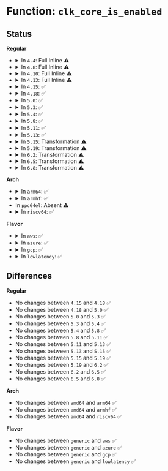 # Function: <code>clk_core_is_enabled</code>

## Status
<b>Regular</b>
<ul>
<li>
<details>
<summary>In <code>4.4</code>: Full Inline ⚠️</summary>

**Collision:** Unique Static

**Inline:** Full

**Transformation:** False

**Instances:**

```
In drivers/clk/clk.c (ffffffff816e42dd)
Location: drivers/clk/clk.c:163
Inline: True
Inline callers:
  - drivers/clk/clk.c:__clk_is_enabled
  - drivers/clk/clk.c:clk_disable_unused_subtree
  - drivers/clk/clk.c:clk_hw_is_enabled
```
</details>
</li>
<li>
<details>
<summary>In <code>4.8</code>: Full Inline ⚠️</summary>

**Collision:** Unique Static

**Inline:** Full

**Transformation:** False

**Instances:**

```
In drivers/clk/clk.c (ffffffff8174b14b)
Location: drivers/clk/clk.c:163
Inline: True
Inline callers:
  - drivers/clk/clk.c:clk_disable_unused_subtree
  - drivers/clk/clk.c:__clk_is_enabled
  - drivers/clk/clk.c:clk_hw_is_enabled
```
</details>
</li>
<li>
<details>
<summary>In <code>4.10</code>: Full Inline ⚠️</summary>

**Collision:** Unique Static

**Inline:** Full

**Transformation:** False

**Instances:**

```
In drivers/clk/clk.c (ffffffff815339cb)
Location: drivers/clk/clk.c:163
Inline: True
Inline callers:
  - drivers/clk/clk.c:clk_disable_unused_subtree
  - drivers/clk/clk.c:__clk_is_enabled
  - drivers/clk/clk.c:clk_hw_is_enabled
```
</details>
</li>
<li>
<details>
<summary>In <code>4.13</code>: Full Inline ⚠️</summary>

**Collision:** Unique Static

**Inline:** Full

**Transformation:** False

**Instances:**

```
In drivers/clk/clk.c (ffffffff815466ff)
Location: drivers/clk/clk.c:163
Inline: True
Inline callers:
  - drivers/clk/clk.c:clk_disable_unused_subtree
  - drivers/clk/clk.c:__clk_is_enabled
  - drivers/clk/clk.c:clk_hw_is_enabled
```
</details>
</li>
<li>
<details>
<summary>In <code>4.15</code>: ✅</summary>

```c
bool clk_core_is_enabled(struct clk_core *core);
```

**Collision:** Unique Static

**Inline:** No

**Transformation:** False

**Instances:**

```
In drivers/clk/clk.c (ffffffff815a7aa0)
Location: drivers/clk/clk.c:192
Inline: False
Direct callers:
  - drivers/clk/clk.c:clk_disable_unused_subtree
  - drivers/clk/clk.c:clk_hw_is_enabled
```
**Symbols:**

```
ffffffff815a7aa0-ffffffff815a7b2d: clk_core_is_enabled (STB_LOCAL)
```
</details>
</li>
<li>
<details>
<summary>In <code>4.18</code>: ✅</summary>

```c
bool clk_core_is_enabled(struct clk_core *core);
```

**Collision:** Unique Static

**Inline:** No

**Transformation:** False

**Instances:**

```
In drivers/clk/clk.c (ffffffff815df720)
Location: drivers/clk/clk.c:207
Inline: False
Direct callers:
  - drivers/clk/clk.c:clk_disable_unused_subtree
  - drivers/clk/clk.c:clk_hw_is_enabled
```
**Symbols:**

```
ffffffff815df720-ffffffff815df7b3: clk_core_is_enabled (STB_LOCAL)
```
</details>
</li>
<li>
<details>
<summary>In <code>5.0</code>: ✅</summary>

```c
bool clk_core_is_enabled(struct clk_core *core);
```

**Collision:** Unique Static

**Inline:** No

**Transformation:** False

**Instances:**

```
In drivers/clk/clk.c (ffffffff815f9440)
Location: drivers/clk/clk.c:205
Inline: False
Direct callers:
  - drivers/clk/clk.c:clk_disable_unused_subtree
  - drivers/clk/clk.c:clk_hw_is_enabled
```
**Symbols:**

```
ffffffff815f9440-ffffffff815f94d3: clk_core_is_enabled (STB_LOCAL)
```
</details>
</li>
<li>
<details>
<summary>In <code>5.3</code>: ✅</summary>

```c
bool clk_core_is_enabled(struct clk_core *core);
```

**Collision:** Unique Static

**Inline:** No

**Transformation:** False

**Instances:**

```
In drivers/clk/clk.c (ffffffff8162b730)
Location: drivers/clk/clk.c:215
Inline: False
Direct callers:
  - drivers/clk/clk.c:clk_disable_unused_subtree
  - drivers/clk/clk.c:clk_hw_is_enabled
```
**Symbols:**

```
ffffffff8162b730-ffffffff8162b7c5: clk_core_is_enabled (STB_LOCAL)
```
</details>
</li>
<li>
<details>
<summary>In <code>5.4</code>: ✅</summary>

```c
bool clk_core_is_enabled(struct clk_core *core);
```

**Collision:** Unique Static

**Inline:** No

**Transformation:** False

**Instances:**

```
In drivers/clk/clk.c (ffffffff8164d2a0)
Location: drivers/clk/clk.c:221
Inline: False
Direct callers:
  - drivers/clk/clk.c:clk_disable_unused_subtree
  - drivers/clk/clk.c:clk_hw_is_enabled
```
**Symbols:**

```
ffffffff8164d2a0-ffffffff8164d335: clk_core_is_enabled (STB_LOCAL)
```
</details>
</li>
<li>
<details>
<summary>In <code>5.8</code>: ✅</summary>

```c
bool clk_core_is_enabled(struct clk_core *core);
```

**Collision:** Unique Static

**Inline:** No

**Transformation:** False

**Instances:**

```
In drivers/clk/clk.c (ffffffff816fc0b0)
Location: drivers/clk/clk.c:225
Inline: False
Direct callers:
  - drivers/clk/clk.c:clk_disable_unused_subtree
  - drivers/clk/clk.c:clk_hw_is_enabled
```
**Symbols:**

```
ffffffff816fc0b0-ffffffff816fc145: clk_core_is_enabled (STB_LOCAL)
```
</details>
</li>
<li>
<details>
<summary>In <code>5.11</code>: ✅</summary>

```c
bool clk_core_is_enabled(struct clk_core *core);
```

**Collision:** Unique Static

**Inline:** No

**Transformation:** False

**Instances:**

```
In drivers/clk/clk.c (ffffffff81718fb0)
Location: drivers/clk/clk.c:225
Inline: False
Direct callers:
  - drivers/clk/clk.c:clk_summary_show_one
  - drivers/clk/clk.c:clk_disable_unused_subtree
  - drivers/clk/clk.c:clk_hw_is_enabled
```
**Symbols:**

```
ffffffff81718fb0-ffffffff81719045: clk_core_is_enabled (STB_LOCAL)
```
</details>
</li>
<li>
<details>
<summary>In <code>5.13</code>: ✅</summary>

```c
bool clk_core_is_enabled(struct clk_core *core);
```

**Collision:** Unique Static

**Inline:** No

**Transformation:** False

**Instances:**

```
In drivers/clk/clk.c (ffffffff816fa2b0)
Location: drivers/clk/clk.c:225
Inline: False
Direct callers:
  - drivers/clk/clk.c:clk_summary_show_subtree
  - drivers/clk/clk.c:clk_disable_unused_subtree
  - drivers/clk/clk.c:clk_hw_is_enabled
```
**Symbols:**

```
ffffffff816fa2b0-ffffffff816fa345: clk_core_is_enabled (STB_LOCAL)
```
</details>
</li>
<li>
<details>
<summary>In <code>5.15</code>: Transformation ⚠️</summary>

```c
bool clk_core_is_enabled(struct clk_core *core);
```

**Collision:** Unique Static

**Inline:** No

**Transformation:** True

**Instances:**

```
In drivers/clk/clk.c (0)
Location: drivers/clk/clk.c:225
Inline: False
Direct callers:
  - drivers/clk/clk.c:clk_summary_show_subtree
  - drivers/clk/clk.c:clk_disable_unused_subtree
  - drivers/clk/clk.c:clk_hw_is_enabled
```
**Symbols:**

```
ffffffff81774fa0-ffffffff8177505d: clk_core_is_enabled (STB_LOCAL)
ffffffff81cf2fe6-ffffffff81cf3010: clk_core_is_enabled.cold (STB_LOCAL)
```
</details>
</li>
<li>
<details>
<summary>In <code>5.19</code>: Transformation ⚠️</summary>

```c
bool clk_core_is_enabled(struct clk_core *core);
```

**Collision:** Unique Static

**Inline:** No

**Transformation:** True

**Instances:**

```
In drivers/clk/clk.c (0)
Location: drivers/clk/clk.c:218
Inline: False
Direct callers:
  - drivers/clk/clk.c:clk_summary_show_subtree
  - drivers/clk/clk.c:clk_disable_unused_subtree
  - drivers/clk/clk.c:clk_hw_is_enabled
```
**Symbols:**

```
ffffffff818aaca0-ffffffff818aad81: clk_core_is_enabled (STB_LOCAL)
ffffffff81ebb18a-ffffffff81ebb1b4: clk_core_is_enabled.cold (STB_LOCAL)
```
</details>
</li>
<li>
<details>
<summary>In <code>6.2</code>: Transformation ⚠️</summary>

```c
bool clk_core_is_enabled(struct clk_core *core);
```

**Collision:** Unique Static

**Inline:** No

**Transformation:** True

**Instances:**

```
In drivers/clk/clk.c (0)
Location: drivers/clk/clk.c:218
Inline: False
Direct callers:
  - drivers/clk/clk.c:clk_summary_show_subtree
  - drivers/clk/clk.c:clk_disable_unused_subtree
  - drivers/clk/clk.c:clk_hw_is_enabled
```
**Symbols:**

```
ffffffff819f6290-ffffffff819f6371: clk_core_is_enabled (STB_LOCAL)
ffffffff82092d32-ffffffff82092d5c: clk_core_is_enabled.cold (STB_LOCAL)
```
</details>
</li>
<li>
<details>
<summary>In <code>6.5</code>: Transformation ⚠️</summary>

```c
bool clk_core_is_enabled(struct clk_core *core);
```

**Collision:** Unique Static

**Inline:** No

**Transformation:** True

**Instances:**

```
In drivers/clk/clk.c (0)
Location: drivers/clk/clk.c:218
Inline: False
Direct callers:
  - drivers/clk/clk.c:clk_summary_show_subtree
  - drivers/clk/clk.c:clk_disable_unused_subtree
  - drivers/clk/clk.c:clk_hw_is_enabled
  - drivers/clk/clk.c:clk_core_is_enabled
```
**Symbols:**

```
ffffffff81a3ea10-ffffffff81a3eb09: clk_core_is_enabled (STB_LOCAL)
ffffffff82113a86-ffffffff82113ab0: clk_core_is_enabled.cold (STB_LOCAL)
```
</details>
</li>
<li>
<details>
<summary>In <code>6.8</code>: Transformation ⚠️</summary>

```c
bool clk_core_is_enabled(struct clk_core *core);
```

**Collision:** Unique Static

**Inline:** No

**Transformation:** True

**Instances:**

```
In drivers/clk/clk.c (0)
Location: drivers/clk/clk.c:218
Inline: False
Direct callers:
  - drivers/clk/clk.c:clk_summary_show_one
  - drivers/clk/clk.c:clk_disable_unused_subtree
  - drivers/clk/clk.c:clk_hw_is_enabled
  - drivers/clk/clk.c:clk_core_is_enabled
```
**Symbols:**

```
ffffffff81a8a340-ffffffff81a8a439: clk_core_is_enabled (STB_LOCAL)
ffffffff821f13f9-ffffffff821f1423: clk_core_is_enabled.cold (STB_LOCAL)
```
</details>
</li>
</ul>
<b>Arch</b>
<ul>
<li>
<details>
<summary>In <code>arm64</code>: ✅</summary>

```c
bool clk_core_is_enabled(struct clk_core *core);
```

**Collision:** Unique Static

**Inline:** No

**Transformation:** False

**Instances:**

```
In drivers/clk/clk.c (ffff8000107bf768)
Location: drivers/clk/clk.c:221
Inline: False
Direct callers:
  - drivers/clk/clk.c:clk_disable_unused_subtree
  - drivers/clk/clk.c:clk_hw_is_enabled
```
**Symbols:**

```
ffff8000107bf768-ffff8000107bf840: clk_core_is_enabled (STB_LOCAL)
```
</details>
</li>
<li>
<details>
<summary>In <code>armhf</code>: ✅</summary>

```c
bool clk_core_is_enabled(struct clk_core *core);
```

**Collision:** Unique Static

**Inline:** No

**Transformation:** False

**Instances:**

```
In drivers/clk/clk.c (c08e8128)
Location: drivers/clk/clk.c:221
Inline: False
Direct callers:
  - drivers/clk/clk.c:clk_disable_unused_subtree
  - drivers/clk/clk.c:clk_hw_is_enabled
```
**Symbols:**

```
c08e8128-c08e81f0: clk_core_is_enabled (STB_LOCAL)
```
</details>
</li>
<li>
In <code>ppc64el</code>: Absent ⚠️
</li>
<li>
<details>
<summary>In <code>riscv64</code>: ✅</summary>

```c
bool clk_core_is_enabled(struct clk_core *core);
```

**Collision:** Unique Static

**Inline:** No

**Transformation:** False

**Instances:**

```
In drivers/clk/clk.c (ffffffe00050b0ae)
Location: drivers/clk/clk.c:221
Inline: False
Direct callers:
  - drivers/clk/clk.c:clk_disable_unused_subtree
  - drivers/clk/clk.c:clk_hw_is_enabled
```
**Symbols:**

```
ffffffe00050b0ae-ffffffe00050b142: clk_core_is_enabled (STB_LOCAL)
```
</details>
</li>
</ul>
<b>Flavor</b>
<ul>
<li>
<details>
<summary>In <code>aws</code>: ✅</summary>

```c
bool clk_core_is_enabled(struct clk_core *core);
```

**Collision:** Unique Static

**Inline:** No

**Transformation:** False

**Instances:**

```
In drivers/clk/clk.c (ffffffff81613300)
Location: drivers/clk/clk.c:221
Inline: False
Direct callers:
  - drivers/clk/clk.c:clk_disable_unused_subtree
  - drivers/clk/clk.c:clk_hw_is_enabled
```
**Symbols:**

```
ffffffff81613300-ffffffff81613395: clk_core_is_enabled (STB_LOCAL)
```
</details>
</li>
<li>
<details>
<summary>In <code>azure</code>: ✅</summary>

```c
bool clk_core_is_enabled(struct clk_core *core);
```

**Collision:** Unique Static

**Inline:** No

**Transformation:** False

**Instances:**

```
In drivers/clk/clk.c (ffffffff81607830)
Location: drivers/clk/clk.c:221
Inline: False
Direct callers:
  - drivers/clk/clk.c:clk_disable_unused_subtree
  - drivers/clk/clk.c:clk_hw_is_enabled
```
**Symbols:**

```
ffffffff81607830-ffffffff816078c5: clk_core_is_enabled (STB_LOCAL)
```
</details>
</li>
<li>
<details>
<summary>In <code>gcp</code>: ✅</summary>

```c
bool clk_core_is_enabled(struct clk_core *core);
```

**Collision:** Unique Static

**Inline:** No

**Transformation:** False

**Instances:**

```
In drivers/clk/clk.c (ffffffff816410e0)
Location: drivers/clk/clk.c:221
Inline: False
Direct callers:
  - drivers/clk/clk.c:clk_disable_unused_subtree
  - drivers/clk/clk.c:clk_hw_is_enabled
```
**Symbols:**

```
ffffffff816410e0-ffffffff81641175: clk_core_is_enabled (STB_LOCAL)
```
</details>
</li>
<li>
<details>
<summary>In <code>lowlatency</code>: ✅</summary>

```c
bool clk_core_is_enabled(struct clk_core *core);
```

**Collision:** Unique Static

**Inline:** No

**Transformation:** False

**Instances:**

```
In drivers/clk/clk.c (ffffffff8165b460)
Location: drivers/clk/clk.c:221
Inline: False
Direct callers:
  - drivers/clk/clk.c:clk_disable_unused_subtree
  - drivers/clk/clk.c:clk_hw_is_enabled
```
**Symbols:**

```
ffffffff8165b460-ffffffff8165b4f5: clk_core_is_enabled (STB_LOCAL)
```
</details>
</li>
</ul>

## Differences
<b>Regular</b>
<ul>
<li>
No changes between <code>4.15</code> and <code>4.18</code> ✅
</li>
<li>
No changes between <code>4.18</code> and <code>5.0</code> ✅
</li>
<li>
No changes between <code>5.0</code> and <code>5.3</code> ✅
</li>
<li>
No changes between <code>5.3</code> and <code>5.4</code> ✅
</li>
<li>
No changes between <code>5.4</code> and <code>5.8</code> ✅
</li>
<li>
No changes between <code>5.8</code> and <code>5.11</code> ✅
</li>
<li>
No changes between <code>5.11</code> and <code>5.13</code> ✅
</li>
<li>
No changes between <code>5.13</code> and <code>5.15</code> ✅
</li>
<li>
No changes between <code>5.15</code> and <code>5.19</code> ✅
</li>
<li>
No changes between <code>5.19</code> and <code>6.2</code> ✅
</li>
<li>
No changes between <code>6.2</code> and <code>6.5</code> ✅
</li>
<li>
No changes between <code>6.5</code> and <code>6.8</code> ✅
</li>
</ul>
<b>Arch</b>
<ul>
<li>
No changes between <code>amd64</code> and <code>arm64</code> ✅
</li>
<li>
No changes between <code>amd64</code> and <code>armhf</code> ✅
</li>
<li>
No changes between <code>amd64</code> and <code>riscv64</code> ✅
</li>
</ul>
<b>Flavor</b>
<ul>
<li>
No changes between <code>generic</code> and <code>aws</code> ✅
</li>
<li>
No changes between <code>generic</code> and <code>azure</code> ✅
</li>
<li>
No changes between <code>generic</code> and <code>gcp</code> ✅
</li>
<li>
No changes between <code>generic</code> and <code>lowlatency</code> ✅
</li>
</ul>
